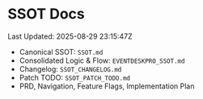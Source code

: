 # SSOT Docs
Last Updated: 2025-08-29 23:15:47Z

- Canonical SSOT: `SSOT.md`
- Consolidated Logic & Flow: `EVENTDESKPRO_SSOT.md`
- Changelog: `SSOT_CHANGELOG.md`
- Patch TODO: `SSOT_PATCH_TODO.md`
- PRD, Navigation, Feature Flags, Implementation Plan

